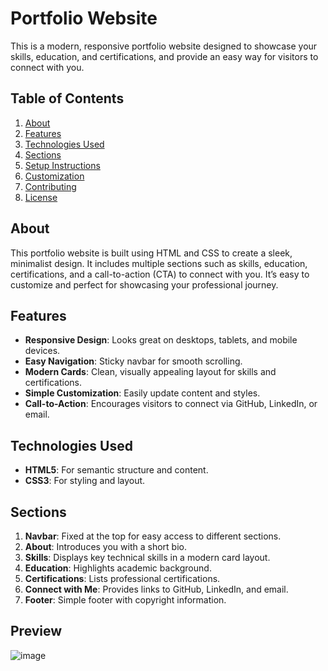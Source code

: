 # Portfolio Website

This is a modern, responsive portfolio website designed to showcase your skills, education, and certifications, and provide an easy way for visitors to connect with you.

## Table of Contents

1. [About](#about)
2. [Features](#features)
3. [Technologies Used](#technologies-used)
4. [Sections](#sections)
5. [Setup Instructions](#setup-instructions)
6. [Customization](#customization)
7. [Contributing](#contributing)
8. [License](#license)

## About

This portfolio website is built using HTML and CSS to create a sleek, minimalist design. It includes multiple sections such as skills, education, certifications, and a call-to-action (CTA) to connect with you. It’s easy to customize and perfect for showcasing your professional journey.

## Features

- **Responsive Design**: Looks great on desktops, tablets, and mobile devices.
- **Easy Navigation**: Sticky navbar for smooth scrolling.
- **Modern Cards**: Clean, visually appealing layout for skills and certifications.
- **Simple Customization**: Easily update content and styles.
- **Call-to-Action**: Encourages visitors to connect via GitHub, LinkedIn, or email.

## Technologies Used

- **HTML5**: For semantic structure and content.
- **CSS3**: For styling and layout.

## Sections

1. **Navbar**: Fixed at the top for easy access to different sections.
2. **About**: Introduces you with a short bio.
3. **Skills**: Displays key technical skills in a modern card layout.
4. **Education**: Highlights academic background.
5. **Certifications**: Lists professional certifications.
6. **Connect with Me**: Provides links to GitHub, LinkedIn, and email.
7. **Footer**: Simple footer with copyright information.

## Preview

![image](https://github.com/user-attachments/assets/fba49b0f-2b96-4190-a849-5f4a9c40ee65)

